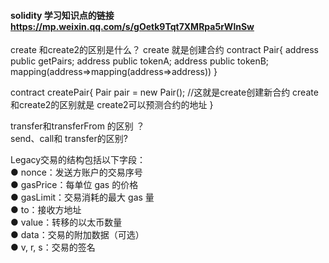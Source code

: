 #### solidity 学习知识点的链接 https://mp.weixin.qq.com/s/gOetk9Tqt7XMRpa5rWlnSw
create 和create2的区别是什么？ create 就是创建合约
contract Pair{
  address public getPairs;
  address public tokenA;
  address public tokenB;
  mapping(address=>mapping(address=>address))
}

contract createPair{
    Pair pair = new Pair(); //这就是create创建新合约  create 和create2的区别就是 create2可以预测合约的地址 
}

transfer和transferFrom 的区别 ？<br>
send、call和 transfer的区别? <br>

Legacy交易的结构包括以下字段： <br>
● nonce：发送方账户的交易序号  <br>
● gasPrice：每单位 gas 的价格  <br>
● gasLimit：交易消耗的最大 gas 量 <br>
● to：接收方地址 <br>
● value：转移的以太币数量 <br>
● data：交易的附加数据（可选） <br>
● v, r, s：交易的签名 <br>
